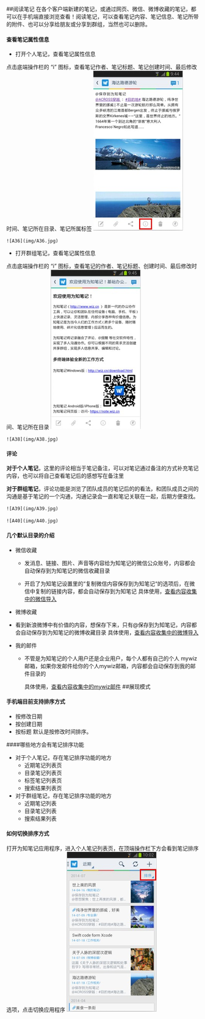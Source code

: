 ##阅读笔记
在各个客户端新建的笔记，或通过网页、微信、微博收藏的笔记，都可以在手机端直接浏览查看！阅读笔记，可以查看笔记内容、笔记信息、笔记所带的附件、也可以分享给朋友或分享到群组，当然也可以删除。


#### 查看笔记属性信息

+ 打开个人笔记，查看笔记属性信息

点击底端操作栏的 “i” 图标，查看笔记作者、笔记标题、笔记创建时间、最后修改时间、笔记所在目录、笔记所属标签
    ![A35](img/A35.jpg)

    ![A36](img/A36.jpg)

+ 打开群组笔记，查看笔记属性信息

点击底端操作栏的 “i” 图标，查看笔记的作者、笔记标题、创建时间、最后修改时间、笔记所在目录
    ![A37](img/A37.jpg)

    ![A38](img/A38.jpg)
#### 评论

**对于个人笔记**，这里的评论相当于笔记备注，可以对笔记通过备注的方式补充笔记内容，也可以将自己查看笔记后的感想写在备注里

**对于群组笔记**，评论功能是浏览了团队成员的笔记后的的看法，和团队成员之间的沟通是基于笔记的一个沟通，沟通记录会一直和笔记关联在一起，后期方便查找。

    ![A39](img/A39.jpg)

    ![A40](img/A40.jpg)


#### 几个默认目录的介绍

+ 微信收藏

    + 发消息、链接、图片、声音等内容给为知笔记的微信公众账号，内容都会自动保存到为知笔记的微信收藏目录

    + 开启了为知笔记设置里的“复制微信内容保存到为知笔记“的选项后，在微信中复制的链接内容，都会自动保存到为知笔记
具体使用，[查看内容收集中的微信导入](collectandroid.html)

+  微博收藏

  + 看到新浪微博中有价值的内容，想保存下来，只有@保存到为知笔记，内容都会自动保存到为知笔记的微博收藏目录
具体使用，[查看内容收集中的微博导入](collectandroid.html)

+ 我的邮件

  + 不管是为知笔记的个人用户还是企业用户，每个人都有自己的个人 mywiz 邮箱，如果你发邮件给你的个人mywiz邮箱，内容都会自动保存到我的邮件目录的 

    具体使用，[查看内容收集中的mywiz邮件](collectandroid.html)
##展现模式
#### 手机端目前支持排序方式

+ 按修改日期
+ 按创建日期
+ 按标题
默认是按修改时间排序。

####哪些地方会有笔记排序功能


+ 对于个人笔记，存在笔记排序功能的地方
    + 近期笔记列表页
    + 目录笔记列表页
    + 标签笔记列表页
    + 搜索结果列表页
+ 对于群组笔记，存在笔记排序功能的地方
    + 近期笔记列表
    + 目录笔记列表
    + 搜索结果列表

#### 如何切换排序方式
打开为知笔记应用程序，进入个人笔记列表页，在顶端操作栏下方会看到笔记排序选项，点击切换应用程序
![A56](img/A56.jpg)
